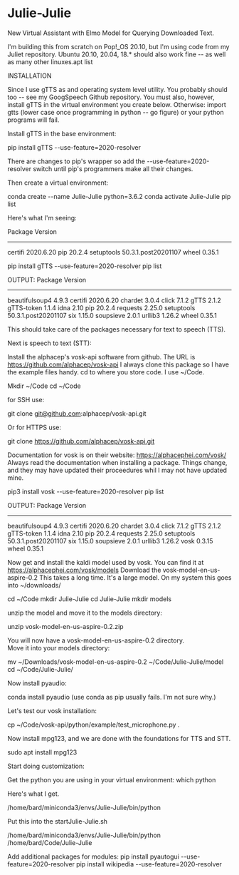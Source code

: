# Julie-Julie
New Virtual Assistant with Elmo Model for Querying Downloaded Text.

I'm building this from scratch on Pop!_OS 20.10, but I'm using code from my Juliet repository.  Ubuntu 20.10, 20.04, 18.* should also work fine -- as well as many other linuxes.apt list

INSTALLATION

Since I use gTTS as and operating system level utility.  You probably should too -- see my GoogSpeech Github repository. You must also, however, install gTTS in the virtual environment you create below.  Otherwise: import gtts (lower case once programming in python -- go figure) or your python programs will fail.  

Install gTTS in the base environment:

pip install gTTS --use-feature=2020-resolver

There are changes to pip's wrapper so add the --use-feature=2020-resolver switch until pip's programmers make all their changes.

Then create a virtual environment:  

conda create --name Julie-Julie python=3.6.2
conda activate Julie-Julie
pip list

Here's what I'm seeing:


Package    Version
---------- -------------------
certifi    2020.6.20
pip        20.2.4
setuptools 50.3.1.post20201107
wheel      0.35.1

pip install gTTS --use-feature=2020-resolver
pip list

OUTPUT:
Package        Version
-------------- -------------------
beautifulsoup4 4.9.3
certifi        2020.6.20
chardet        3.0.4
click          7.1.2
gTTS           2.1.2
gTTS-token     1.1.4
idna           2.10
pip            20.2.4
requests       2.25.0
setuptools     50.3.1.post20201107
six            1.15.0
soupsieve      2.0.1
urllib3        1.26.2
wheel          0.35.1

This should take care of the packages necessary for text to speech (TTS).

Next is speech to text (STT):

Install the alphacep's vosk-api software from github.
The URL is https://github.com/alphacep/vosk-api
I always clone this package so I have the example files handy.  cd to where you store code.  I use ~/Code.  

Mkdir ~/Code 
cd ~/Code

for SSH use:

git clone git@github.com:alphacep/vosk-api.git  

Or for HTTPS use:

git clone https://github.com/alphacep/vosk-api.git

Documentation for vosk is on their website:  https://alphacephei.com/vosk/
Always read the documentation when installing a package.  Things change, and they may have updated their proceedures whil I may not have updated mine.

pip3 install vosk --use-feature=2020-resolver
pip list

OUTPUT:
Package        Version
-------------- -------------------
beautifulsoup4 4.9.3
certifi        2020.6.20
chardet        3.0.4
click          7.1.2
gTTS           2.1.2
gTTS-token     1.1.4
idna           2.10
pip            20.2.4
requests       2.25.0
setuptools     50.3.1.post20201107
six            1.15.0
soupsieve      2.0.1
urllib3        1.26.2
vosk           0.3.15
wheel          0.35.1

Now get and install the kaldi model used by vosk.  You can find it at 
https://alphacephei.com/vosk/models
Download the vosk-model-en-us-aspire-0.2
This takes a long time.  It's a large model. On my system this goes into ~/downloads/

cd ~/Code
mkdir Julie-Julie
cd Julie-Julie
mkdir models

unzip the model and move it to the models directory:

unzip vosk-model-en-us-aspire-0.2.zip

You will now have a vosk-model-en-us-aspire-0.2 directory.  
Move it into your models directory:

mv ~/Downloads/vosk-model-en-us-aspire-0.2 ~/Code/Julie-Julie/model
cd ~/Code/Julie-Julie/

Now install pyaudio:

conda install pyaudio    (use conda as pip usually fails. I'm not sure why.)

Let's test our vosk installation:

cp ~/Code/vosk-api/python/example/test_microphone.py .

Now install mpg123, and we are done with the foundations for TTS and STT.

sudo apt install mpg123


Start doing customization:

Get the python you are using in your virtual environment:
which python

Here's what I get.  

/home/bard/miniconda3/envs/Julie-Julie/bin/python

Put this into the startJulie-Julie.sh

/home/bard/miniconda3/envs/Julie-Julie/bin/python /home/bard/Code/Julie-Julie

Add additional packages for modules:
pip install pyautogui --use-feature=2020-resolver
pip install wikipedia --use-feature=2020-resolver

